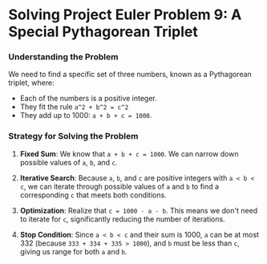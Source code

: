 # Solving Project Euler Problem 9: A Special Pythagorean Triplet

### Understanding the Problem

We need to find a specific set of three numbers, known as a Pythagorean triplet, where:

- Each of the numbers is a positive integer.
- They fit the rule `a^2 + b^2 = c^2`
- They add up to 1000: `a + b + c = 1000`.

### Strategy for Solving the Problem

1. **Fixed Sum**: We know that `a + b + c = 1000`. We can narrow down possible values of `a`, `b`, and `c`.

2. **Iterative Search**: Because `a`, `b`, and `c` are positive integers with `a < b < c`, we can iterate through possible values of `a` and `b` to find a corresponding `c` that meets both conditions.

3. **Optimization**: Realize that `c = 1000 - a - b`. This means we don't need to iterate for `c`, significantly reducing the number of iterations.

4. **Stop Condition**: Since `a < b < c` and their sum is 1000, `a` can be at most 332 (because `333 + 334 + 335 > 1000`), and `b` must be less than `c`, giving us range for both `a` and `b`.




